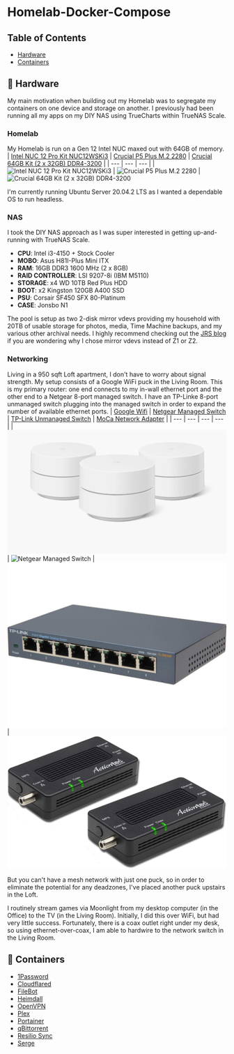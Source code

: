 # Homelab-Docker-Compose
## Table of Contents
* [Hardware](#🔩-hardware)
* [Containers](#🫙-containers)
## 🔩 Hardware
My main motivation when building out my Homelab was to segregate my containers on one device and storage on another. I previously had been running all my apps on my DIY NAS using TrueCharts within TrueNAS Scale. 
### Homelab
My Homelab is run on a Gen 12 Intel NUC maxed out with 64GB of memory.
| [Intel NUC 12 Pro Kit NUC12WSKi3](https://www.intel.com/content/www/us/en/products/sku/121613/intel-nuc-12-pro-kit-nuc12wski3/specifications.html) | [Crucial P5 Plus M.2 2280](https://www.amazon.com/gp/product/B098WL46RS/ref=ppx_yo_dt_b_asin_title_o01_s00?ie=UTF8&th=1) | [Crucial 64GB Kit (2 x 32GB) DDR4-3200](https://www.amazon.com/gp/product/B07ZLCVKPV/ref=ppx_yo_dt_b_asin_title_o04_s00?ie=UTF8&psc=1) |
| --- | --- | --- |
| ![Intel NUC 12 Pro Kit NUC12WSKi3](https://home-assistant-readme.s3.amazonaws.com/nuc.png) | ![Crucial P5 Plus M.2 2280](https://home-assistant-readme.s3.amazonaws.com/nuc_ssd.jpg) | ![Crucial 64GB Kit (2 x 32GB) DDR4-3200](https://home-assistant-readme.s3.amazonaws.com/nuc_ram.jpg) 

I'm currently running Ubuntu Server 20.04.2 LTS as I wanted a dependable OS to run headless. 
### NAS
I took the DIY NAS approach as I was super interested in getting up-and-running with TrueNAS Scale. 
- **CPU**: Intel i3-4150 + Stock Cooler
- **MOBO**: Asus H81I-Plus Mini ITX
- **RAM**: 16GB DDR3 1600 MHz (2 x 8GB)
- **RAID CONTROLLER**: LSI 9207-8i (IBM M5110)
- **STORAGE**: x4 WD 10TB Red Plus HDD
- **BOOT**: x2 Kingston 120GB A400 SSD
- **PSU**: Corsair SF450 SFX 80-Platinum
- **CASE**: Jonsbo N1

The pool is setup as two 2-disk mirror vdevs providing my household with 20TB of usable storage for photos, media, Time Machine backups, and my various other archival needs. I highly recommend checking out the [JRS blog](https://jrs-s.net/2015/02/06/zfs-you-should-use-mirror-vdevs-not-raidz/) if you are wondering why I chose mirror vdevs instead of Z1 or Z2.
### Networking
Living in a 950 sqft Loft apartment, I don't have to worry about signal strength. My setup consists of a Google WiFi puck in the Living Room. This is my primary router: one end connects to my in-wall ethernet port and the other end to a Netgear 8-port managed switch. I have an TP-Linke 8-port unmanaged switch plugging into the managed switch in order to expand the number of available ethernet ports.
| [Google Wifi](https://store.google.com/us/product/google_wifi_2nd_gen?hl=en-US) | [Netgear Managed Switch](https://www.amazon.com/gp/product/B07PLFCQVK/ref=ppx_yo_dt_b_asin_title_o08_s00?ie=UTF8&psc=1) | [TP-Link Unmanaged Switch](https://www.amazon.com/gp/product/B00A121WN6/ref=ppx_od_dt_b_asin_title_s00?ie=UTF8&psc=1) | [MoCa Network Adapter](https://www.amazon.com/Actiontec-MoCA-Network-Adapter-Ethernet/dp/B013J7O3X0/ref=sr_1_3?dchild=1&keywords=ethernet%2Bover%2Bcoax&qid=1629947247&sr=8-3&th=1) |
| --- | --- | --- | --- |
| ![Google Wifi](https://raw.githubusercontent.com/theglus/Home-Assistant-Config/master/www/readme/network/google_wifi.jpg) | ![Netgear Managed Switch](https://m.media-amazon.com/images/I/61TAP3WjZyL._AC_SL1500_.jpg) | ![TP-Link Managed Switch](https://raw.githubusercontent.com/theglus/Home-Assistant-Config/master/www/readme/network/switch.jpg) | ![MoCa Network Adapter](https://raw.githubusercontent.com/theglus/Home-Assistant-Config/master/www/readme/network/coax.jpg) 

But you can't have a mesh network with just one puck, so in order to eliminate the potential for any deadzones, I've placed another puck upstairs in the Loft.

I routinely stream games via Moonlight from my desktop computer (in the Office) to the TV (in the Living Room). Initially, I did this over WiFi, but had very little success. Fortunately, there is a coax outlet right under my desk, so using ethernet-over-coax, I am able to hardwire to the network switch in the Living Room.
## 🫙 Containers
* [1Password](https://hub.docker.com/r/1password/op)
* [Cloudflared](https://hub.docker.com/r/cloudflare/cloudflared)
* [FileBot](https://hub.docker.com/r/jlesage/filebot)
* [Heimdall](https://docs.linuxserver.io/images/docker-heimdall)
* [OpenVPN](https://hub.docker.com/r/dperson/openvpn-client)
* [Plex](https://docs.linuxserver.io/images/docker-plex)
* [Portainer](https://hub.docker.com/r/portainer/portainer-ce)
* [qBittorrent](https://docs.linuxserver.io/images/docker-qbittorrent)
* [Resilio Sync](https://docs.linuxserver.io/images/docker-resilio-sync)
* [Serge](https://github.com/nsarrazin/serge)

